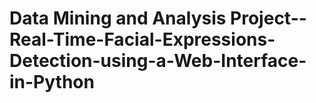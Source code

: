 # Data Mining and Analysis Project--Real-Time-Facial-Expressions-Detection-using-a-Web-Interface-in-Python
